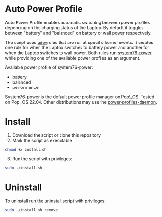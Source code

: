 # Auto Power Profile

Auto Power Profile enables automatic switching between power profiles depending on the charging status of the Laptop. By default it toggles between "battery" and "balanced" on battery or wall power respectively.

The script uses [udev](https://linux.die.net/man/7/udev)rules that are run at specific kernel events. It creates one rule for when the Laptop switches to battery power and another for when the Laptop switches to wall power. Both rules run [system76-power](https://github.com/pop-os/system76-power) while providing one of the available power profiles as an argument. 

Available power profile of system76-power:
- battery
- balanced
- performance

System76-power is the default power profile manager on Pop!_OS. Tested on Pop!_OS 22.04. Other distributions may use the [power-profiles-daemon](https://gitlab.freedesktop.org/hadess/power-profiles-daemon).

# Install

1. Download the script or clone this repository. 
2. Mark the script as executable
``` bash
chmod +x install.sh
```
3. Run the script with privileges:

```bash
sudo ./install.sh
```

# Uninstall
To uninstall run the uninstall script with privileges:
``` bash
sudo ./install.sh remove
```


